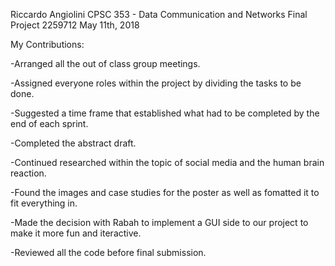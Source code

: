 Riccardo Angiolini CPSC 353 - Data Communication and Networks Final Project 2259712 May 11th, 2018

My Contributions:

-Arranged all the out of class group meetings.

-Assigned everyone roles within the project by dividing the tasks to be done.

-Suggested a time frame that established what had to be completed by the end of each sprint. 

-Completed the abstract draft. 

-Continued researched within the topic of social media and the human brain reaction.

-Found the images and case studies for the poster as well as fomatted it to fit everything in.

-Made the decision with Rabah to implement a GUI side to our project to make it more fun and iteractive.

-Reviewed all the code before final submission. 
